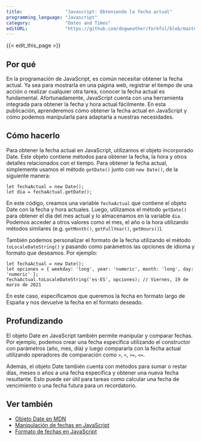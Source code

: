 ```yaml
---
title:                "Javascript: Obteniendo la fecha actual"
programming_language: "Javascript"
category:             "Dates and Times"
editURL:              "https://github.com/dogweather/forkful/blob/master/content/es/javascript/getting-the-current-date.md"
---
```


{{< edit_this_page >}}

## Por qué

En la programación de JavaScript, es común necesitar obtener la fecha actual. Ya sea para mostrarla en una página web, registrar el tiempo de una acción o realizar cualquier otra tarea, conocer la fecha actual es fundamental. Afortunadamente, JavaScript cuenta con una herramienta integrada para obtener la fecha y hora actual fácilmente. En esta publicación, aprenderemos cómo obtener la fecha actual en JavaScript y cómo podemos manipularla para adaptarla a nuestras necesidades.

## Cómo hacerlo

Para obtener la fecha actual en JavaScript, utilizamos el objeto incorporado Date. Este objeto contiene métodos para obtener la fecha, la hora y otros detalles relacionados con el tiempo. Para obtener la fecha actual, simplemente usamos el método `getDate()` junto con `new Date()`, de la siguiente manera:

```
let fechaActual = new Date();
let dia = fechaActual.getDate();
```

En este código, creamos una variable `fechaActual` que contiene el objeto Date con la fecha y hora actuales. Luego, utilizamos el método `getDate()` para obtener el día del mes actual y lo almacenamos en la variable `dia`. Podemos acceder a otros valores como el mes, el año o la hora utilizando métodos similares (e.g. `getMonth()`, `getFullYear()`, `getHours()`).

También podemos personalizar el formato de la fecha utilizando el método `toLocaleDateString()` y pasando como parámetros las opciones de idioma y formato que deseamos. Por ejemplo:

```
let fechaActual = new Date();
let opciones = { weekday: 'long', year: 'numeric', month: 'long', day: 'numeric' };
fechaActual.toLocaleDateString('es-ES', opciones); // Viernes, 19 de marzo de 2021
```

En este caso, especificamos que queremos la fecha en formato largo de España y nos devuelve la fecha en el formato deseado.

## Profundizando

El objeto Date en JavaScript también permite manipular y comparar fechas. Por ejemplo, podemos crear una fecha específica utilizando el constructor con parámetros (año, mes, día) y luego compararla con la fecha actual utilizando operadores de comparación como `>`, `<`, `>=`, `<=`.

Además, el objeto Date también cuenta con métodos para sumar o restar días, meses o años a una fecha específica y obtener una nueva fecha resultante. Esto puede ser útil para tareas como calcular una fecha de vencimiento o una fecha futura para un recordatorio.

## Ver también

- [Objeto Date en MDN](https://developer.mozilla.org/es/docs/Web/JavaScript/Reference/Global_Objects/Date)
- [Manipulación de fechas en JavaScript](https://www.w3schools.com/js/js_dates.asp)
- [Formato de fechas en JavaScript](https://www.w3schools.com/jsref/jsref_tolocaletimestring.asp)